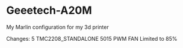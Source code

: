 # Geeetech-A20M
My Marlin configuration for my 3d printer

Changes:
5 TMC2208_STANDALONE
5015 PWM FAN Limited to 85%
